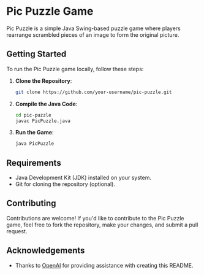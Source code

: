 # Pic Puzzle Game

Pic Puzzle is a simple Java Swing-based puzzle game where players rearrange scrambled pieces of an image to form the original picture.

## Getting Started

To run the Pic Puzzle game locally, follow these steps:

1. **Clone the Repository**:
   ```bash
   git clone https://github.com/your-username/pic-puzzle.git
   ```

2. **Compile the Java Code**:
   ```bash
   cd pic-puzzle
   javac PicPuzzle.java
   ```

3. **Run the Game**:
   ```bash
   java PicPuzzle
   ```

## Requirements

- Java Development Kit (JDK) installed on your system.
- Git for cloning the repository (optional).

## Contributing

Contributions are welcome! If you'd like to contribute to the Pic Puzzle game, feel free to fork the repository, make your changes, and submit a pull request.

## Acknowledgements

- Thanks to [OpenAI](https://openai.com/) for providing assistance with creating this README.
